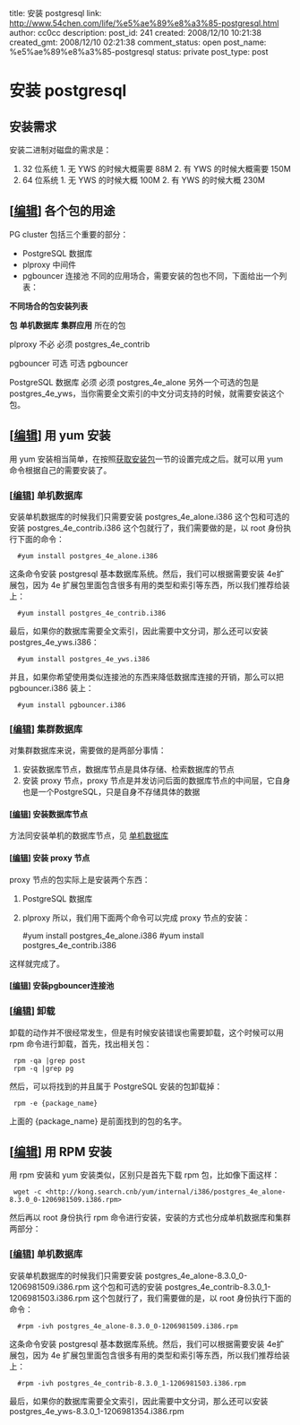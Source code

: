 title: 安装 postgresql
link: http://www.54chen.com/life/%e5%ae%89%e8%a3%85-postgresql.html
author: cc0cc
description: 
post_id: 241
created: 2008/12/10 10:21:38
created_gmt: 2008/12/10 02:21:38
comment_status: open
post_name: %e5%ae%89%e8%a3%85-postgresql
status: private
post_type: post

# 安装 postgresql

## 安装需求

安装二进制对磁盘的需求是： 

  1. 32 位系统 
    1. 无 YWS 的时候大概需要 88M
    2. 有 YWS 的时候大概需要 150M
  2. 64 位系统 
    1. 无 YWS 的时候大概 100M
    2. 有 YWS 的时候大概 230M

## [[编辑](http://10.62.164.49/wiki/index.php?title=%E5%AE%89%E8%A3%85_postgresql&action=edit&section=2)] 各个包的用途

PG cluster 包括三个重要的部分： 

  * PostgreSQL 数据库
  * plproxy 中间件
  * pgbouncer 连接池
不同的应用场合，需要安装的包也不同，下面给出一个列表： 

**不同场合的包安装列表**

**包**
**单机数据库**
**集群应用**
所在的包

plproxy
不必
必须
postgres_4e_contrib

pgbouncer
可选
可选
pgbouncer

PostgreSQL 数据库
必须
必须
postgres_4e_alone
另外一个可选的包是 postgres_4e_yws，当你需要全文索引的中文分词支持的时候，就需要安装这个包。 

## [[编辑](http://10.62.164.49/wiki/index.php?title=%E5%AE%89%E8%A3%85_postgresql&action=edit&section=3)] 用 yum 安装 

用 yum 安装相当简单，在按照[获取安装包](http://10.62.164.49/wiki/index.php/%E8%8E%B7%E5%8F%96%E5%AE%89%E8%A3%85%E5%8C%85)一节的设置完成之后。就可以用 yum 命令根据自己的需要安装了。 

### [[编辑](http://10.62.164.49/wiki/index.php?title=%E5%AE%89%E8%A3%85_postgresql&action=edit&section=4)] 单机数据库

安装单机数据库的时候我们只需要安装 postgres_4e_alone.i386 这个包和可选的安装 postgres_4e_contrib.i386 这个包就行了，我们需要做的是，以 root 身份执行下面的命令： 
    
    
      #yum install postgres_4e_alone.i386

这条命令安装 postgresql 基本数据库系统。然后，我们可以根据需要安装 4e扩展包，因为 4e 扩展包里面包含很多有用的类型和索引等东西，所以我们推荐给装上： 
    
    
      #yum install postgres_4e_contrib.i386

最后，如果你的数据库需要全文索引，因此需要中文分词，那么还可以安装 postgres_4e_yws.i386： 
    
    
      #yum install postgres_4e_yws.i386

并且，如果你希望使用类似连接池的东西来降低数据库连接的开销，那么可以把 pgbouncer.i386 装上： 
    
    
      #yum install pgbouncer.i386

### [[编辑](http://10.62.164.49/wiki/index.php?title=%E5%AE%89%E8%A3%85_postgresql&action=edit&section=5)] 集群数据库

对集群数据库来说，需要做的是两部分事情： 

  1. 安装数据库节点，数据库节点是具体存储、检索数据库的节点
  2. 安装 proxy 节点，proxy 节点是并发访问后面的数据库节点的中间层，它自身也是一个PostgreSQL，只是自身不存储具体的数据

#### [[编辑](http://10.62.164.49/wiki/index.php?title=%E5%AE%89%E8%A3%85_postgresql&action=edit&section=6)] 安装数据库节点

方法同安装单机的数据库节点，见 [单机数据库](http://10.62.164.49/wiki/index.php/%E5%AE%89%E8%A3%85_postgresql#.E5.8D.95.E6.9C.BA.E6.95.B0.E6.8D.AE.E5.BA.93)

#### [[编辑](http://10.62.164.49/wiki/index.php?title=%E5%AE%89%E8%A3%85_postgresql&action=edit&section=7)] 安装 proxy 节点

proxy 节点的包实际上是安装两个东西： 

  1. PostgreSQL 数据库
  2. plproxy
所以，我们用下面两个命令可以完成 proxy 节点的安装： 
    
    
     #yum install postgres_4e_alone.i386
     #yum install postgres_4e_contrib.i386

这样就完成了。   

#### [[编辑](http://10.62.164.49/wiki/index.php?title=%E5%AE%89%E8%A3%85_postgresql&action=edit&section=8)] 安装pgbouncer连接池

### [[编辑](http://10.62.164.49/wiki/index.php?title=%E5%AE%89%E8%A3%85_postgresql&action=edit&section=9)] 卸载

卸载的动作并不很经常发生，但是有时候安装错误也需要卸载，这个时候可以用 rpm 命令进行卸载，首先，找出相关包： 
    
    
     rpm -qa |grep post
     rpm -q |grep pg

然后，可以将找到的并且属于 PostgreSQL 安装的包卸载掉： 
    
    
     rpm -e {package_name}

上面的 {package_name} 是前面找到的包的名字。 

## [[编辑](http://10.62.164.49/wiki/index.php?title=%E5%AE%89%E8%A3%85_postgresql&action=edit&section=10)] 用 RPM 安装

用 rpm 安装和 yum 安装类似，区别只是首先下载 rpm 包，比如像下面这样： 
    
    
     wget -c <http://kong.search.cnb/yum/internal/i386/postgres_4e_alone-8.3.0_0-1206981509.i386.rpm>

然后再以 root 身份执行 rpm 命令进行安装，安装的方式也分成单机数据库和集群两部分： 

### [[编辑](http://10.62.164.49/wiki/index.php?title=%E5%AE%89%E8%A3%85_postgresql&action=edit&section=11)] 单机数据库

安装单机数据库的时候我们只需要安装 postgres_4e_alone-8.3.0_0-1206981509.i386.rpm 这个包和可选的安装 postgres_4e_contrib-8.3.0_1-1206981503.i386.rpm 这个包就行了，我们需要做的是，以 root 身份执行下面的命令： 
    
    
      #rpm -ivh postgres_4e_alone-8.3.0_0-1206981509.i386.rpm

这条命令安装 postgresql 基本数据库系统。然后，我们可以根据需要安装 4e扩展包，因为 4e 扩展包里面包含很多有用的类型和索引等东西，所以我们推荐给装上： 
    
    
      #rpm -ivh postgres_4e_contrib-8.3.0_1-1206981503.i386.rpm

最后，如果你的数据库需要全文索引，因此需要中文分词，那么还可以安装 postgres_4e_yws-8.3.0_1-1206981354.i386.rpm